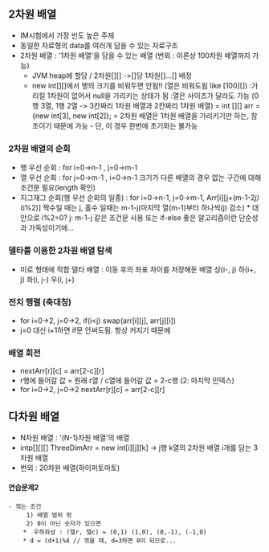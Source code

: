 ## 2차원 배열
 - IM시험에서 가장 빈도 높은 주제
 - 동일한 자료형의 data를 여러개 담을 수 있는 자료구조
 - 2차원 배열 : '1차원 배열'을 담을 수 있는 배열 (번외 : 이론상 100차원 배열까지 가능)
    * JVM heap에 할당 / 2차원[][] ->[]당 1차원[]...[] 배정
    * new int[][]에서 행의 크기를 비워두면 안됨!! (열은 비워도됨 like [100][])
        :가리킬 1차원이 없어서 null을 가리키는 상태가 됨
        :열은 사이즈가 달라도 가능 (0행 3열, 1행 2열 -> 3칸짜리 1차원 배열과 2칸짜리 1차원 배열)
            = int [][] arr = {new int[3], new int[2]};
            = 2차원 배열은 1차원 배열을 가리키기만 하는, 참조이기 때문에 가능
            - 단, 이 경우 한번에 초기화는 불가능
### 2차원 배열의 순회
 - 행 우선 순회 : for i=0->n-1 , j=0->m-1
 - 열 우선 순회 : for j=0->m-1 , i=0->n-1
    크기가 다른 배열의 경우 없는 구간에 대해 조건문 필요(length 확인)
 - 지그재그 순회(행 우선 순회의 일종) : for i=0->n-1, j=0->m-1, Arr[i][j+(m-1-2*j)*(i%2)]
    짝수일 때는 j, 홀수 일때는 m-1-j(마지막 열(m-1)부터 하나씩(j) 감소)
        * 대안으로 i%2=0? j: m-1-j 같은 조건문 사용 또는 if-else
            좋은 알고리즘이란 단순성과 가독성이기에...
### 델타를 이용한 2차원 배열 탐색
 - 미로 형태에 적합
    델타 배열 : 이동 후의 좌표 차이를 저장해둔 배열
        상(i-, j) 하(i+, j) 좌(i, j-) 우(i, j+)

### 전치 행렬 (축대칭)
 - for i=0->2, j=0->2, if(i<j) swap(arr[i][j], arr[j][i])
 - j=0 대신 i+1하면 if문 안써도됨. 항상 커지기 때문에

### 배열 회전
 - nextArr[r][c] = arr[2-c][r]
 - r행에 들어갈 값 = 원래 r열 / c열에 들어갈 값 = 2-c행  (2: 마지막 인덱스)
 - for i=0->2, j=0->2 nextArr[r][c] = arr[2-c][r]

 ## 다차원 배열
  - N차원 배열 : '(N-1)차원 배열'의 배열
  - intp[][][] ThreeDimArr = new int[i][j][k] -> j행 k열의 2차원 배열 i개를 담는 3차원 배열
  - 번외 : 20차원 배열(하이퍼토마토)

  #### 연습문제2
    - 꺾는 조건
         1) 배열 범위 밖
         2) 0이 아닌 숫자가 있으면
        *  우하좌상 : (델r, 델c) = (0,1) (1,0), (0,-1), (-1,0)
        * d = (d+1)%4 // 꺾을 때, d=3하면 0이 되므로...


